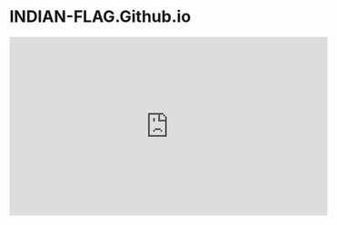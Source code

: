 # INDIAN-FLAG.Github.io
<iframe width="560" height="315" src="https://www.youtube.com/embed/VBqOoqMhsm0" title="YouTube video player" frameborder="0" allow="accelerometer; autoplay; clipboard-write; encrypted-media; gyroscope; picture-in-picture" allowfullscreen></iframe>
